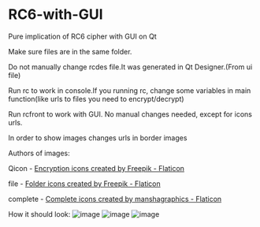 # RC6-with-GUI
Pure implication of RC6 cipher with GUI on Qt 

Make sure files are in the same folder. 

Do not manually change rcdes file.It was generated in Qt Designer.(From ui file)

Run rc to work in console.If you running rc, change some variables in main function(like urls to files you need to encrypt/decrypt) 

Run rcfront to work with GUI. No manual changes needed, except for icons urls. 

In order to show images changes urls in border images

Authors of images:

Qicon -  <a href="https://www.flaticon.com/free-icons/encryption" title="encryption icons">Encryption icons created by Freepik - Flaticon</a>

file  - <a href="https://www.flaticon.com/free-icons/folder" title="folder icons">Folder icons created by Freepik - Flaticon</a>

complete  -  <a href="https://www.flaticon.com/free-icons/complete" title="complete icons">Complete icons created by manshagraphics - Flaticon</a>

How it should look:
![image](https://user-images.githubusercontent.com/113096319/208264789-9dba8f5e-dee4-475c-9c21-a08800cb5984.png)
![image](https://user-images.githubusercontent.com/113096319/208264879-ea3b0835-f9a5-42bc-8810-5aef0db47bde.png)
![image](https://user-images.githubusercontent.com/113096319/208264927-3476be6e-e9dd-43c5-beaf-ab8c31cc916d.png)

